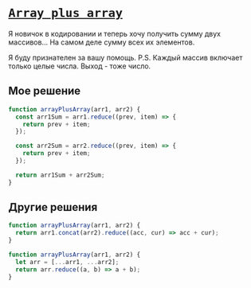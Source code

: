# [`Array plus array`](../../index.md)

Я новичок в кодировании и теперь хочу получить сумму двух массивов... На самом деле сумму всех их элементов.

Я буду признателен за вашу помощь. P.S. Каждый массив включает только целые числа. Выход - тоже число.

## Мое решение

```js
function arrayPlusArray(arr1, arr2) {
  const arr1Sum = arr1.reduce((prev, item) => {
    return prev + item;
  });

  const arr2Sum = arr2.reduce((prev, item) => {
    return prev + item;
  });

  return arr1Sum + arr2Sum;
}
```

## Другие решения

```js
function arrayPlusArray(arr1, arr2) {
  return arr1.concat(arr2).reduce((acc, cur) => acc + cur);
}

function arrayPlusArray(arr1, arr2) {
  let arr = [...arr1, ...arr2];
  return arr.reduce((a, b) => a + b);
}
```
